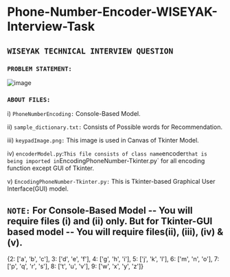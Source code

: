 # Phone-Number-Encoder-WISEYAK-Interview-Task

## `WISEYAK TECHNICAL INTERVIEW QUESTION`
 
### `PROBLEM STATEMENT:`

![image](https://user-images.githubusercontent.com/52848973/201769237-de8b5140-8155-4412-bd5b-537b47535d4b.png)

### `ABOUT FILES:`

i) `PhoneNumberEncoding:` Console-Based Model.

ii) `sample_dictionary.txt:` Consists of Possible words for Recommendation.

iii) `keypadImage.png:` This image is used in Canvas of Tkinter Model.

iv) `encoderModel.py`:` This file consists of class name `encoder` that is being imported in `EncodingPhoneNumber-Tkinter.py` for all encoding function except GUI of         Tkinter.
 
 v) `EncodingPhoneNumber-Tkinter.py:` This is Tkinter-based Graphical User Interface(GUI) model.
 
 ## `NOTE:` For Console-Based Model -- You will require files (i) and (ii) only. But for Tkinter-GUI based model -- You will require files(ii), (iii), (iv) & (v).
 
{2: ['a', 'b', 'c'], 3: ['d', 'e', 'f'], 4: ['g', 'h', 'i'], 5: ['j', 'k', 'l'], 6: ['m', 'n', 'o'], 7: ['p', 'q', 'r', 's'], 8: ['t', 'u', 'v'], 9: ['w', 'x', 'y', 'z']}
